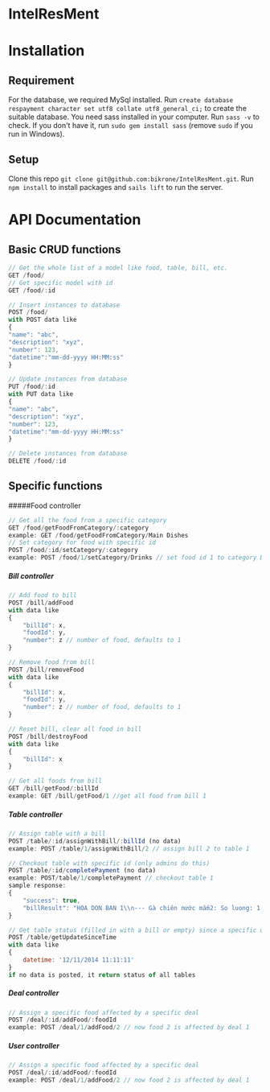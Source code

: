 IntelResMent
============
# Installation
## Requirement
For the database, we required MySql installed. Run ```create database respayment character set utf8 collate utf8_general_ci;``` to create the suitable database.
You need sass installed in your computer. Run ```sass -v``` to check. If you don't have it, run ```sudo gem install sass``` (remove ```sudo``` if you run in Windows).
## Setup
Clone this repo ```git clone git@github.com:bikrone/IntelResMent.git```. Run ```npm install``` to install packages and ```sails lift``` to run the server.
# API Documentation
## Basic CRUD functions
```javascript
// Get the whole list of a model like food, table, bill, etc.
GET /food/
// Get specific model with id
GET /food/:id

// Insert instances to database
POST /food/
with POST data like
{
"name": "abc",
"description": "xyz",
"number": 123,
"datetime":"mm-dd-yyyy HH:MM:ss"
}

// Update instances from database
PUT /food/:id
with PUT data like
{
"name": "abc",
"description": "xyz",
"number": 123,
"datetime":"mm-dd-yyyy HH:MM:ss"
}

// Delete instances from database
DELETE /food/:id

```

## Specific functions
#####Food controller
```javascript
// Get all the food from a specific category
GET /food/getFoodFromCategory/:category
example: GET /food/getFoodFromCategory/Main Dishes
// Set category for food with specific id
POST /food/:id/setCategory/:category
example: POST /food/1/setCategory/Drinks // set food id 1 to category Drinks
```

##### Bill controller
```javascript
// Add food to bill
POST /bill/addFood
with data like
{
	"billId": x,
	"foodId": y,
	"number": z // number of food, defaults to 1
}

// Remove food from bill
POST /bill/removeFood
with data like
{
	"billId": x,
	"foodId": y,
	"number": z // number of food, defaults to 1
}

// Reset bill, clear all food in bill
POST /bill/destroyFood
with data like
{
	"billId": x
}

// Get all foods from bill
GET /bill/getFood/:billId
example: GET /bill/getFood/1 //get all food from bill 1
```

##### Table controller
```javascript
// Assign table with a bill
POST /table/:id/assignWithBill/:billId (no data)
example: POST /table/1/assignWithBill/2 // assign bill 2 to table 1

// Checkout table with specific id (only admins do this)
POST /table/:id/completePayment (no data)
example: POST/table/1/completePayment // checkout table 1
sample response:
{
	"success": true,
	"billResult": "HOA DON BAN 1\\n--- Gà chiên nước mắm2: So luong: 1 Gia: 5000VND\\n--- Gà chiên nước mắm2: So luong: 1 Gia: 50000VND\\nTong cong: 50000VND\\n"
}

// Get table status (filled in with a bill or empty) since a specific update time (table status just changed in time > that specific time)
POST /table/getUpdateSinceTime
with data like 
{
	datetime: '12/11/2014 11:11:11'
}
if no data is posted, it return status of all tables
```
##### Deal controller
```javascript
// Assign a specific food affected by a specific deal
POST /deal/:id/addFood/:foodId
example: POST /deal/1/addFood/2 // now food 2 is affected by deal 1

```

##### User controller
```javascript
// Assign a specific food affected by a specific deal
POST /deal/:id/addFood/:foodId
example: POST /deal/1/addFood/2 // now food 2 is affected by deal 1

```